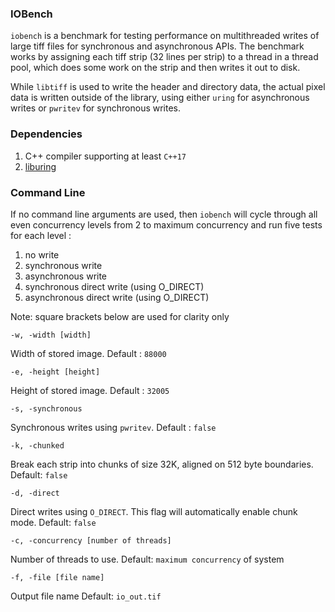 ### IOBench

`iobench` is a benchmark for testing performance on multithreaded
writes of large tiff files for synchronous and asynchronous
APIs. The benchmark works by assigning each
tiff strip (32 lines per strip) to a thread in a thread pool,
which does some work on the strip and then writes it out to disk.

While `libtiff` is used to write the header and directory data,
the actual pixel data is written outside of the
library, using either `uring` for asynchronous writes
or `pwritev` for synchronous writes.

### Dependencies

1. C++ compiler supporting at least `C++17`
2. [liburing](https://github.com/axboe/liburing)

### Command Line

If no command line arguments are used, then `iobench`
will cycle through all even concurrency levels from 2
to maximum concurrency and run five tests for each level :

1. no write
1. synchronous write
1. asynchronous write
1. synchronous direct write (using O_DIRECT)
1. asynchronous direct write (using O_DIRECT)

Note: square brackets below are used for clarity only


`-w, -width [width]`

Width of stored image.
 Default : `88000`

`-e, -height [height]`

Height of stored image.
Default : `32005`

`-s, -synchronous`

Synchronous writes using `pwritev`.
Default : `false`

`-k, -chunked`

Break each strip into chunks of size 32K, aligned on 512 byte
boundaries. Default: `false`

`-d, -direct`

Direct writes using `O_DIRECT`. This flag will automatically
enable chunk mode. Default: `false`

`-c, -concurrency [number of threads]`

Number of threads to use.
Default: `maximum concurrency` of system

`-f, -file [file name]`

Output file name
Default: `io_out.tif`
